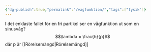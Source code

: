 ```yaml
---
{"dg-publish":true,"permalink":"/vagfunktion/","tags":["fysik"]}
---
```


I det enklaste fallet för en fri partikel ser en vågfunktion ut som en sinusvåg? 
$$\lambda = \frac{h}{p}$$ där p är [[Rörelsemängd\|Rörelsemängd]]